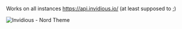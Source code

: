 Works on all instances https://api.invidious.io/ (at least supposed to ;)

![Invidious - Nord Theme](https://user-images.githubusercontent.com/118688422/204111324-a832f127-6445-4a65-93f4-3923220e9b45.jpg)

